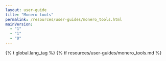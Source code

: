 ```yaml
---
layout: user-guide
title: "Monero tools"
permalink: /resources/user-guides/monero_tools.html
mainVersion:
  - "1"
  - "1"
  - "0"
---
```

{% t global.lang_tag %}
{% tf resources/user-guides/monero_tools.md %}